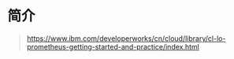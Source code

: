 # 简介

> <https://www.ibm.com/developerworks/cn/cloud/library/cl-lo-prometheus-getting-started-and-practice/index.html>

